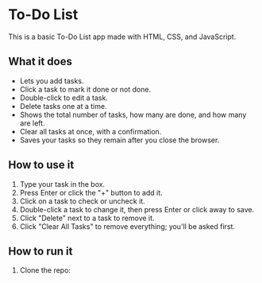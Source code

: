 # To-Do List

This is a basic To-Do List app made with HTML, CSS, and JavaScript.

## What it does

- Lets you add tasks.
- Click a task to mark it done or not done.
- Double-click to edit a task.
- Delete tasks one at a time.
- Shows the total number of tasks, how many are done, and how many are left.
- Clear all tasks at once, with a confirmation.
- Saves your tasks so they remain after you close the browser.

## How to use it

1. Type your task in the box.
2. Press Enter or click the "+" button to add it.
3. Click on a task to check or uncheck it.
4. Double-click a task to change it, then press Enter or click away to save.
5. Click "Delete" next to a task to remove it.
6. Click "Clear All Tasks" to remove everything; you'll be asked first.

## How to run it

1. Clone the repo: